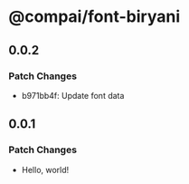 # @compai/font-biryani

## 0.0.2

### Patch Changes

- b971bb4f: Update font data

## 0.0.1

### Patch Changes

- Hello, world!
